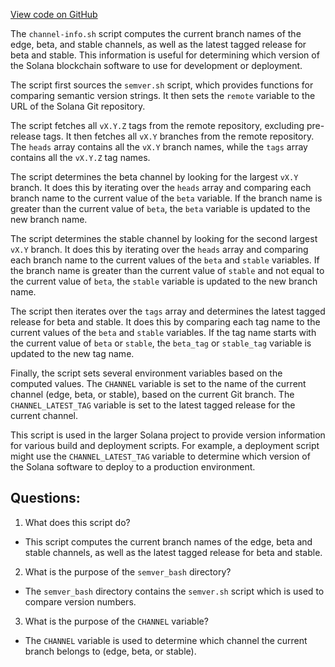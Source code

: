 [View code on GitHub](https://github.com/solana-labs/solana/blob/master/ci/channel-info.sh)

The `channel-info.sh` script computes the current branch names of the edge, beta, and stable channels, as well as the latest tagged release for beta and stable. This information is useful for determining which version of the Solana blockchain software to use for development or deployment.

The script first sources the `semver.sh` script, which provides functions for comparing semantic version strings. It then sets the `remote` variable to the URL of the Solana Git repository.

The script fetches all `vX.Y.Z` tags from the remote repository, excluding pre-release tags. It then fetches all `vX.Y` branches from the remote repository. The `heads` array contains all the `vX.Y` branch names, while the `tags` array contains all the `vX.Y.Z` tag names.

The script determines the beta channel by looking for the largest `vX.Y` branch. It does this by iterating over the `heads` array and comparing each branch name to the current value of the `beta` variable. If the branch name is greater than the current value of `beta`, the `beta` variable is updated to the new branch name.

The script determines the stable channel by looking for the second largest `vX.Y` branch. It does this by iterating over the `heads` array and comparing each branch name to the current values of the `beta` and `stable` variables. If the branch name is greater than the current value of `stable` and not equal to the current value of `beta`, the `stable` variable is updated to the new branch name.

The script then iterates over the `tags` array and determines the latest tagged release for beta and stable. It does this by comparing each tag name to the current values of the `beta` and `stable` variables. If the tag name starts with the current value of `beta` or `stable`, the `beta_tag` or `stable_tag` variable is updated to the new tag name.

Finally, the script sets several environment variables based on the computed values. The `CHANNEL` variable is set to the name of the current channel (edge, beta, or stable), based on the current Git branch. The `CHANNEL_LATEST_TAG` variable is set to the latest tagged release for the current channel.

This script is used in the larger Solana project to provide version information for various build and deployment scripts. For example, a deployment script might use the `CHANNEL_LATEST_TAG` variable to determine which version of the Solana software to deploy to a production environment.
## Questions: 
 1. What does this script do?
- This script computes the current branch names of the edge, beta and stable channels, as well as the latest tagged release for beta and stable.

2. What is the purpose of the `semver_bash` directory?
- The `semver_bash` directory contains the `semver.sh` script which is used to compare version numbers.

3. What is the purpose of the `CHANNEL` variable?
- The `CHANNEL` variable is used to determine which channel the current branch belongs to (edge, beta, or stable).